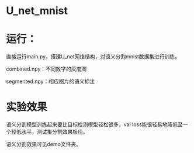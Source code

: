 # U_net_mnist

# 运行：

直接运行main.py，搭建U_net网络结构，对语义分割mnist数据集进行训练。

combined.npy：不同数字的灰度图

segmented.npy：相应图片的语义标注

# 实验效果

语义分割模型训练起来要比目标检测模型轻松很多，val loss能很轻易地降低至一个较低水平，测试集分割效果极佳。

语义分割效果可见demo文件夹。
